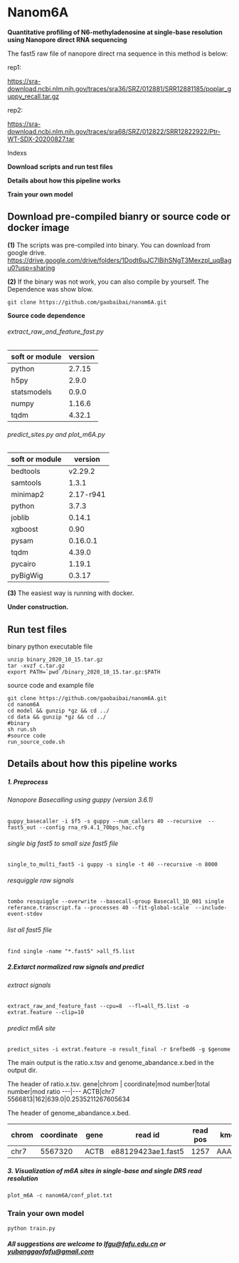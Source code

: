 # Nanom6A

**Quantitative profiling of N6-methyladenosine at single-base resolution using Nanopore direct RNA sequencing**

The fast5 raw file of nanopore direct rna sequence  in this method is below:

rep1:

https://sra-download.ncbi.nlm.nih.gov/traces/sra36/SRZ/012881/SRR12881185/poplar_guppy_recall.tar.gz

rep2:

https://sra-download.ncbi.nlm.nih.gov/traces/sra68/SRZ/012822/SRR12822922/Ptr-WT-SDX-20200827.tar

Indexs

**Download scripts and run test files**

**Details about how this pipeline works**

**Train your own model**
## Download  pre-compiled bianry or source code or docker image

**(1)**
The scripts was pre-compiled into binary. You can download from google drive.
https://drive.google.com/drive/folders/1Dodt6uJC7lBihSNgT3Mexzpl_uqBagu0?usp=sharing

**(2)**
 If the binary was not work, you can also compile by yourself. The Dependence was show blow.

`git clone https://github.com/gaobaibai/nanom6A.git`

**Source code dependence**

###### extract_raw_and_feature_fast.py
soft or module | version
---|---
python                               |2.7.15
h5py                               |2.9.0
statsmodels                        |0.9.0
numpy                              |1.16.6
tqdm                               |4.32.1
######  predict_sites.py and plot_m6A.py


soft or module | version
---|---
bedtools | v2.29.2
samtools | 1.3.1
minimap2 | 2.17-r941
python                               |3.7.3
joblib                        |0.14.1
xgboost                       |0.90
pysam                         |0.16.0.1
tqdm                          |4.39.0
pycairo                       |1.19.1
pyBigWig                      |0.3.17
**(3)**
 The easiest way is running with docker.
 
**Under construction.**

## Run test files

binary python executable file
```
unzip binary_2020_10_15.tar.gz
tar -xvzf c.tar.gz 
export PATH=`pwd`/binary_2020_10_15.tar.gz:$PATH
```
source code and example file
```
git clone https://github.com/gaobaibai/nanom6A.git
cd nanom6A
cd model && gunzip *gz && cd ../
cd data && gunzip *gz && cd ../
#binary
sh run.sh
#source code
run_source_code.sh
```



## Details about how this pipeline works
##### 1. Preprocess

###### Nanopore Basecalling using guppy (version 3.6.1)

`guppy_basecaller -i $f5 -s guppy --num_callers 40 --recursive  --fast5_out --config rna_r9.4.1_70bps_hac.cfg `

###### single big fast5 to small size fast5 file

`single_to_multi_fast5 -i guppy -s single -t 40 --recursive -n 8000`

###### resquiggle raw signals

`tombo resquiggle --overwrite --basecall-group Basecall_1D_001 single referance.transcript.fa --processes 40 --fit-global-scale  --include-event-stdev`

###### list all fast5 file

`find single -name "*.fast5" >all_f5.list `

##### 2.Extarct normalized raw signals and predict

###### extract signals

`extract_raw_and_feature_fast --cpu=8  --fl=all_f5.list -o extrat.feature --clip=10` 

###### predict m6A site

`predict_sites -i extrat.feature -o result_final -r $refbed6 -g $genome`
                        
The main output is the ratio.x.tsv and genome_abandance.x.bed in the output dir.

The header of ratio.x.tsv.
gene\|chrom | coordinate\|mod number\|total number\|mod ratio 
---|---
ACTB|chr7	5566813\|162\|639.0\|0.2535211267605634	


The header of genome_abandance.x.bed.

chrom | coordinate|gene| read id|read pos|kmer
---|---|---|---|---|---
chr7|5567320|ACTB	|e88129423ae1.fast5	|1257	|AAACA
##### 3. Visualization of m6A sites in single-base and single DRS read resolution

`plot_m6A -c nanom6A/conf_plot.txt`

### Train your own model

`python train.py`
##### All suggestions are welcome to lfgu@fafu.edu.cn or yubanggaofafu@gmail.com 
